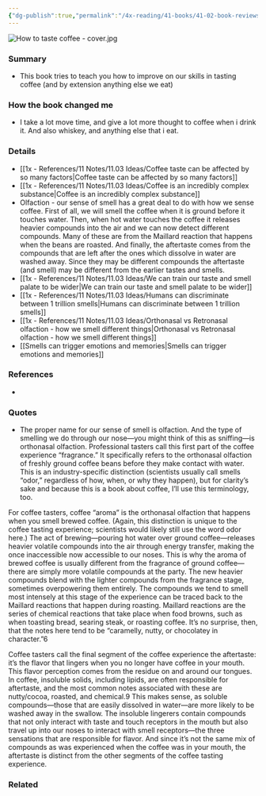```yaml
---
{"dg-publish":true,"permalink":"/4x-reading/41-books/41-02-book-reviews/how-to-taste-coffee-develop-your-sensory-skills-and-get-the-most-out-of-every-cup-jessica-easto/","title":"How to Taste Coffee - Develop Your Sensory Skills and Get the Most Out of Every Cup - Jessica Easto","created":"2023-12-29T23:53:27.000+03:00","updated":"2024-02-14T20:17:40.780+03:00"}
---
```



 ![How to taste coffee - cover.jpg](/img/user/4x%20-%20Reading/41%20Books/41.03%20Cover%20images/How%20to%20taste%20coffee%20-%20cover.jpg)
 
### Summary
- This book tries to teach you how to improve on our skills in tasting coffee (and by extension anything else we eat)

### How the book changed me
- I take a lot move time, and give a lot more thought to coffee when i drink it. And also whiskey, and anything else that i eat.

### Details
- [[1x - References/11 Notes/11.03 Ideas/Coffee taste can be affected by so many factors\|Coffee taste can be affected by so many factors]]
- [[1x - References/11 Notes/11.03 Ideas/Coffee is an incredibly complex substance\|Coffee is an incredibly complex substance]]
- Olfaction - our sense of smell has a great deal to do with how we sense coffee. First of all, we will smell the coffee when it is ground before it touches water. Then, when hot water touches the coffee it releases heavier compounds into the air and we can now detect different compounds. Many of these are from the Maillard reaction that happens when the beans are roasted. And finally, the aftertaste comes from the compounds that are left after the ones which dissolve in water are washed away. Since they may be different compounds the aftertaste (and smell) may be different from the earlier tastes and smells.
- [[1x - References/11 Notes/11.03 Ideas/We can train our taste and smell palate to be wider\|We can train our taste and smell palate to be wider]]
- [[1x - References/11 Notes/11.03 Ideas/Humans can discriminate between 1 trillion smells\|Humans can discriminate between 1 trillion smells]]
- [[1x - References/11 Notes/11.03 Ideas/Orthonasal vs Retronasal olfaction - how we smell different things\|Orthonasal vs Retronasal olfaction - how we smell different things]]
- [[Smells can trigger emotions and memories\|Smells can trigger emotions and memories]]
### References
- 

### Quotes
- The proper name for our sense of smell is olfaction. And the type of
smelling we do through our nose—you might think of this as sniffing—is orthonasal olfaction. Professional tasters call this first part of the coffee experience “fragrance.” It specifically refers to the orthonasal olfaction of freshly ground coffee beans before they make contact with water. This is an industry-specific distinction (scientists usually call smells “odor,” regardless of how, when, or why they happen), but for clarity’s sake and because this is a book about coffee, I’ll use this terminology, too.

For coffee tasters, coffee “aroma” is the orthonasal olfaction that happens when you smell brewed coffee. (Again, this distinction is unique to the coffee tasting experience; scientists would likely still use the word odor here.) The act of brewing—pouring hot water over ground coffee—releases heavier volatile compounds into the air through energy transfer, making the once inaccessible now accessible to our noses. This is why the aroma of brewed coffee is usually different from the fragrance of ground coffee— there are simply more volatile compounds at the party. The new heavier compounds blend with the lighter compounds from
the fragrance stage, sometimes overpowering them entirely. The compounds we tend to smell most intensely at this stage of the experience can be traced back to the Maillard reactions that happen during roasting. Maillard reactions are the series of chemical reactions that take place when food browns, such as when toasting bread, searing steak, or roasting coffee. It’s no surprise, then, that the notes here tend to be “caramelly, nutty, or chocolatey in character.”6

Coffee tasters call the final segment of the coffee experience the aftertaste: it’s the flavor that lingers when you no longer have coffee in your mouth. This flavor perception comes from the residue on and around our tongues. In coffee, insoluble solids, including lipids, are often responsible for aftertaste, and the most common notes associated with these are nutty/cocoa, roasted, and chemical.9 This makes sense, as soluble compounds—those that are easily dissolved in water—are more likely to be washed away in the swallow. The insoluble lingerers contain compounds that not only interact with taste and touch receptors in the mouth but also travel up into our noses to interact with smell receptors—the three sensations that are responsible for flavor. And since it’s not the same mix of compounds as was experienced when the coffee was in your mouth, the aftertaste is distinct from the other segments of the coffee tasting experience.

### Related

